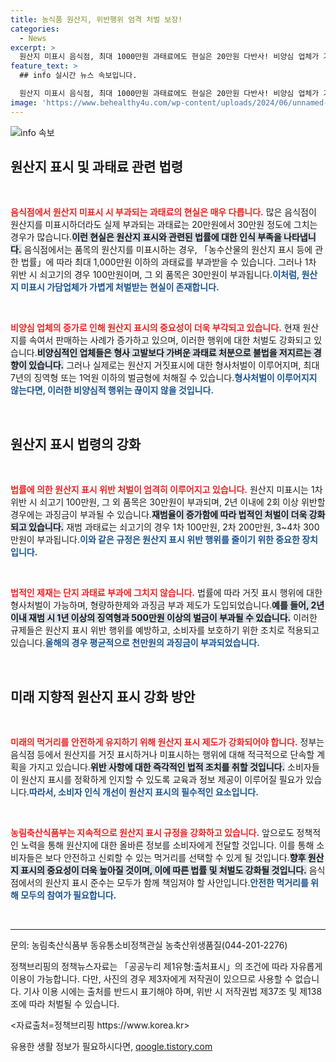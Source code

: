 ```yaml
---
title: 농식품 원산지, 위반행위 엄격 처벌 보장!
categories:
  - News
excerpt: >
  원산지 미표시 음식점, 최대 1000만원 과태료에도 현실은 20만원 다반사! 비양심 업체가 기승을 부리는 가운데, 과태료 처분의 실태를 짚어본다.
feature_text: >
  ## info 실시간 뉴스 속보입니다.

  원산지 미표시 음식점, 최대 1000만원 과태료에도 현실은 20만원 다반사! 비양심 업체가 기승을 부리는 가운데, 과태료 처분의 실태를 짚어본다.
image: 'https://www.behealthy4u.com/wp-content/uploads/2024/06/unnamed-file.png'
---
```


<p><img src="https://www.behealthy4u.com/wp-content/uploads/2024/06/unnamed-file.png" alt="info 속보" /></p>

<h2 data-ke-size="size26">원산지 표시 및 과태료 관련 법령</h2>

<p data-ke-size="size16">&nbsp;</p>

<p><b><span style="color: #ee2323;">음식점에서 원산지 미표시 시 부과되는 과태료의 현실은 매우 다릅니다.</span></b> 많은 음식점이 원산지를 미표시하더라도 실제 부과되는 과태료는 20만원에서 30만원 정도에 그치는 경우가 많습니다.<b><span style="background-color: #21538527;">이런 현실은 원산지 표시와 관련된 법률에 대한 인식 부족을 나타냅니다.</span></b> 음식점에서는 품목의 원산지를 미표시하는 경우, 「농수산물의 원산지 표시 등에 관한 법률」에 따라 최대 1,000만원 이하의 과태료를 부과받을 수 있습니다. 그러나 1차 위반 시 쇠고기의 경우 100만원이며, 그 외 품목은 30만원이 부과됩니다.<b><span style="color: #1a5490;">이처럼, 원산지 미표시 가담업체가 가볍게 처벌받는 현실이 존재합니다.</span></b> </p>

<p data-ke-size="size16">&nbsp;</p>

<p><b><span style="color: #ee2323;">비양심 업체의 증가로 인해 원산지 표시의 중요성이 더욱 부각되고 있습니다.</span></b> 현재 원산지를 속여서 판매하는 사례가 증가하고 있으며, 이러한 행위에 대한 처벌도 강화되고 있습니다.<b><span style="background-color: #21538527;">비양심적인 업체들은 형사 고발보다 가벼운 과태료 처분으로 불법을 저지르는 경향이 있습니다.</span></b> 그러나 실제로는 원산지 거짓표시에 대한 형사처벌이 이루어지며, 최대 7년의 징역형 또는 1억원 이하의 벌금형에 처해질 수 있습니다.<b><span style="color: #1a5490;">형사처벌이 이루어지지 않는다면, 이러한 비양심적 행위는 끊이지 않을 것입니다.</span></b></p>

<p data-ke-size="size16">&nbsp;</p>

<h2 data-ke-size="size26">원산지 표시 법령의 강화</h2>

<p data-ke-size="size16">&nbsp;</p>

<p><b><span style="color: #ee2323;">법률에 의한 원산지 표시 위반 처벌이 엄격히 이루어지고 있습니다.</span></b> 원산지 미표시는 1차 위반 시 쇠고기 100만원, 그 외 품목은 30만원이 부과되며, 2년 이내에 2회 이상 위반할 경우에는 과징금이 부과될 수 있습니다.<b><span style="background-color: #21538527;">재범율이 증가함에 따라 법적인 처벌이 더욱 강화되고 있습니다.</span></b> 재범 과태료는 쇠고기의 경우 1차 100만원, 2차 200만원, 3~4차 300만원이 부과됩니다.<b><span style="color: #1a5490;">이와 같은 규정은 원산지 표시 위반 행위를 줄이기 위한 중요한 장치입니다.</span></b></p>

<p data-ke-size="size16">&nbsp;</p>

<p><b><span style="color: #ee2323;">법적인 제재는 단지 과태료 부과에 그치지 않습니다.</span></b> 법률에 따라 거짓 표시 행위에 대한 형사처벌이 가능하며, 형량하한제와 과징금 부과 제도가 도입되었습니다.<b><span style="background-color: #21538527;">예를 들어, 2년 이내 재범 시 1년 이상의 징역형과 500만원 이상의 벌금이 부과될 수 있습니다.</span></b> 이러한 규제들은 원산지 표시 위반 행위를 예방하고, 소비자를 보호하기 위한 조치로 적용되고 있습니다.<b><span style="color: #1a5490;">올해의 경우 평균적으로 천만원의 과징금이 부과되었습니다.</span></b></p>

<p data-ke-size="size16">&nbsp;</p>

<h2 data-ke-size="size26">미래 지향적 원산지 표시 강화 방안</h2>

<p data-ke-size="size16">&nbsp;</p>

<p><b><span style="color: #ee2323;">미래의 먹거리를 안전하게 유지하기 위해 원산지 표시 제도가 강화되어야 합니다.</span></b> 정부는 음식점 등에서 원산지를 거짓 표시하거나 미표시하는 행위에 대해 적극적으로 단속할 계획을 가지고 있습니다.<b><span style="background-color: #21538527;">위반 사항에 대한 즉각적인 법적 조치를 취할 것입니다.</span></b> 소비자들이 원산지 표시를 정확하게 인지할 수 있도록 교육과 정보 제공이 이루어질 필요가 있습니다.<b><span style="color: #1a5490;">따라서, 소비자 인식 개선이 원산지 표시의 필수적인 요소입니다.</span></b></p>

<p data-ke-size="size16">&nbsp;</p>

<p><b><span style="color: #ee2323;">농림축산식품부는 지속적으로 원산지 표시 규정을 강화하고 있습니다.</span></b> 앞으로도 정책적인 노력을 통해 원산지에 대한 올바른 정보를 소비자에게 전달할 것입니다. 이를 통해 소비자들은 보다 안전하고 신뢰할 수 있는 먹거리를 선택할 수 있게 될 것입니다.<b><span style="background-color: #21538527;">향후 원산지 표시의 중요성이 더욱 높아질 것이며, 이에 따른 법률 및 처벌도 강화될 것입니다.</span></b> 음식점에서의 원산지 표시 준수는 모두가 함께 책임져야 할 사안입니다.<b><span style="color: #1a5490;">안전한 먹거리를 위해 모두의 참여가 필요합니다.</span></b></p>

<p data-ke-size="size16">&nbsp;</p>

<hr/>

<p data-ke-size="size16">문의: 농림축산식품부 동유통소비정책관실 농축산위생품질(044-201-2276)</p>

<p data-ke-size="size16">정책브리핑의 정책뉴스자료는 「공공누리 제1유형:출처표시」의 조건에 따라 자유롭게 이용이 가능합니다. 다만, 사진의 경우 제3자에게 저작권이 있으므로 사용할 수 없습니다. 기사 이용 시에는 출처를 반드시 표기해야 하며, 위반 시 저작권법 제37조 및 제138조에 따라 처벌될 수 있습니다.</p>

<p data-ke-size="size16"><자료출처=정책브리핑 https://www.korea.kr></p>
유용한 생활 정보가 필요하시다면, <a href="https://qoogle.tistory.com" rel="dofollow">qoogle.tistory.com</a>


